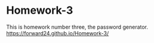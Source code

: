 # Homework-3
This is homework number three, the password generator. 
https://forward24.github.io/Homework-3/